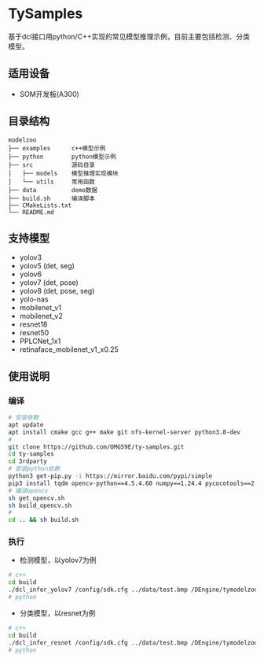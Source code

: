 # TySamples

基于dcl接口用python/C++实现的常见模型推理示例，目前主要包括检测、分类模型。

## 适用设备

- SOM开发板(A300)

## 目录结构

```
modelzoo
├── examples      c++模型示例
├── python        python模型示例
├── src           源码目录
│   ├── models    模型推理实现模块
│   └── utils     常用函数
├── data          demo数据
├── build.sh      编译脚本
├── CMakeLists.txt
└── README.md
```

## 支持模型
- yolov3
- yolov5 (det, seg)
- yolov6
- yolov7 (det, pose)
- yolov8 (det, pose, seg)
- yolo-nas
- mobilenet_v1
- mobilenet_v2
- resnet18
- resnet50
- PPLCNet_1x1
- retinaface_mobilenet_v1_x0.25

## 使用说明

### 编译
```bash
# 安装依赖
apt update
apt install cmake gcc g++ make git nfs-kernel-server python3.8-dev
#
git clone https://github.com/OMG59E/ty-samples.git
cd ty-samples
cd 3rdparty
# 安装python依赖
python3 get-pip.py -i https://mirror.baidu.com/pypi/simple
pip3 install tqdm opencv-python==4.5.4.60 numpy==1.24.4 pycocotools==2.0.7 -i https://mirror.baidu.com/pypi/simple
# 编译opencv
sh get_opencv.sh
sh build_opencv.sh
# 
cd .. && sh build.sh
```

### 执行

- 检测模型，以yolov7为例

```bash
# c++
cd build
./dcl_infer_yolov7 /config/sdk.cfg ../data/test.bmp /DEngine/tymodelzoo/detection/onnx_yolov7/dp2000/net_combine.ty ../data/test_res.bmp
# python
```

- 分类模型，以resnet为例

```bash
# c++
cd build
./dcl_infer_resnet /config/sdk.cfg ../data/test.bmp /DEngine/tymodelzoo/classification/caffe_resnet50/dp2000/net_combine.ty
# python

```